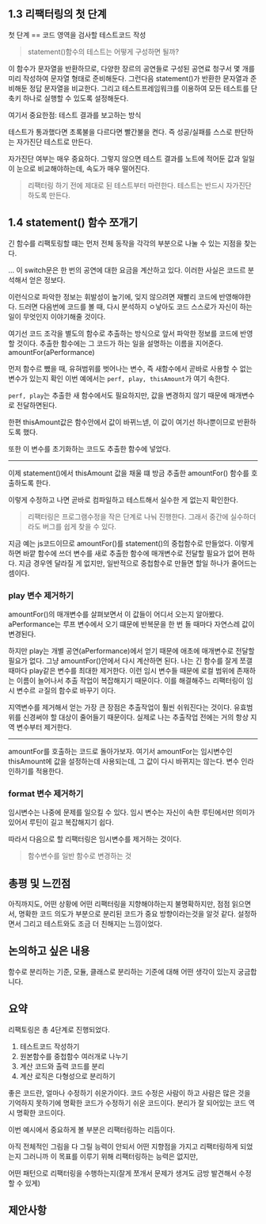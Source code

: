 ## 1.3 리팩터링의 첫 단계

첫 단계 == 코드 영역을 검사할 테스트코드 작성

> statement()함수의 테스트는 어떻게 구성하면 될까?

이 함수가 문자열을 반환하므로,
다양한 장르의 공연들로 구성된 공연료 청구서 몇 개를 미리 작성하여 문자열 형태로 준비해둔다.
그런다음 statement()가 반환한 문자열과 준비해둔 정답 문자열을 비교한다.
그리고 테스트프레임워크를 이용하여 모든 테스트를 단축키 하나로 실행할 수 있도록 설정해둔다.

여기서 중요한점:
테스트 결과를 보고하는 방식

테스트가 통과했다면 초록불을
다르다면 빨간불을 켠다.
즉 성공/실패를 스스로 판단하는 자가진단 테스트로 만든다.

자가진단 여부는 매우 중요하다.
그렇지 않으면 테스트 결과를 노트에 적어둔 값과 일일이 눈으로 비교해야하는데, 속도가 매우 떨어진다.

> 리팩터링 하기 전에 제대로 된 테스트부터 마련한다.
> 테스트는 반드시 자가진단하도록 만든다.

## 1.4 statement() 함수 쪼개기

긴 함수를 리팩토링할 떄는 먼저 전체 동작을 각각의 부분으로 나눌 수 있는 지점을 찾는다.

...
이 switch문은 한 번의 공연에 대한 요금을 계산하고 있다.
이러한 사실은 코드르 분석해서 얻은 정보다.

이런식으로 파악한 정보는 휘발성이 높기에, 잊지 않으려면 재빨리 코드에 반영해야한다.
드러면 다음번에 코드를 볼 때, 다시 분석하지 ㅇ낳아도 코드 스스로가 자신이 하는 일이 무엇인지 이야기해줄 것이다.

여기선 코드 조각을 별도의 함수로 추출하는 방식으로 앞서 파악한 정보를 코드에 반영할 것이다.
추출한 함수에는 그 코드가 하는 일을 설명하는 이름을 지어준다.
amountFor(aPerformance)

먼저 함수르 뺐을 때, 유혀범위를 벗어나는 변수, 즉 새함수에서 곧바로 사용할 수 없는 변수가 있는지 확인
이번 예에서는
`perf, play, thisAmount`가 여기 속한다.

`perf, play`는 추출한 새 함수에서도 필요하지만, 값을 변경하지 않기 때문에 매개변수로 전달하면된다.

한편 thisAmount값은 함수안에서 값이 바뀌느넫, 이 값이 여기선 하나뿐이므로 반환하도록 했다.

또한 이 변수를 초기화하는 코드도 추출한 함수에 넣었다.

---

이제 statement()에서 thisAmount 값을 채울 떄 방금 추출한 amountFor() 함수를 호출하도록 한다.

이렇게 수정하고 나면 곧바로 컴파일하고 테스트해서 실수한 게 없는지 확인한다.

> 리팩터링은 프로그램수정을 작은 단계로 나눠 진행한다.
> 그래서 중간에 실수하더라도 버그를 쉽게 찾을 수 있다.

지금 예는 js코드이므로 amountFor()를 statement()의 중첩함수로 만들었다.
이렇게하면 바깥 함수에 쓰더 변수를 새로 추출한 함수에 매개변수로 전달할 필요가 없어 편하다.
지금 경우엔 달라질 게 없지만, 일반적으로 중첩함수로 만들면 할일 하나가 줄어드는 셈이다.

### play 변수 제거하기

amountFor()의 매개변수를 살펴보면서 이 값들이 어디서 오는지 알아봤다.
aPerformance는 루프 변수에서 오기 떄문에 반복문을 한 번 돌 때마다 자연스레 값이 변경된다.

하지만 play는 개별 공연(aPerformance)에서 얻기 때문에 애초에 매개변수로 전달할 필요가 없다.
그냥 amountFor()안에서 다시 계산하면 된다.
나는 긴 함수를 잘게 쪼갤 때마다 play같은 변수를 최대한 제거한다.
이런 임시 변수들 때문에 로컬 범위에 존재하는 이름이 늘어나서 추출 작업이 복잡해지기 때문이다.
이를 해결해주느 리팩터링이 임시 변수르 ㄹ질의 함수로 바꾸기 이다.

지역변수를 제거해서 얻는 가장 큰 장점은 추출작업이 훨씬 쉬워진다는 것이다.
유효범위를 신경써야 할 대상이 줄어들기 때문이다.
실제로 나는 추출작업 전에는 거의 항상 지역 변수부터 제거한다.

---

amountFor를 호출하는 코드로 돌아가보자.
여기서 amountFor는 임시변수인 thisAmount에 값을 설정하는데 사용되는데, 그 값이 다시 바뀌지는 않는다.
변수 인라인하기를 적용한다.

### format 변수 제거하기

임시변수는 나중에 문제를 일으킬 수 있다.
임시 변수는 자신이 속한 루틴에서만 의미가 있어서 루틴이 길고 복잡해지기 쉽다.

따라서 다음으로 할 리팩터링은 임시변수를 제거하는 것이다.

> 함수변수를 일반 함수로 변경하는 것

## 총평 및 느낀점

아직까지도, 어떤 상황에 어떤 리팩터링을 지향해야하는지 불명확하지만,
점점 읽으면서, 명확한 코드
의도가 부분으로 분리된 코드가 중요 방향이라는것을 알것 같다.
설정하면서 그리고 테스트와도 조금 더 친해지는 느낌이었다.

## 논의하고 싶은 내용

함수로 분리하는 기준, 모듈, 클래스로 분리하는 기준에 대해 어떤 생각이 있는지 궁금합니다.

## 요약

리팩토링은 총 4단계로 진행되었다.

1. 테스트코드 작성하기
2. 원본함수를 중첩함수 여러개로 나누기
3. 계산 코드와 출력 코드를 분리
4. 계산 로직은 다형성으로 분리하기

좋은 코드란, 얼마나 수정하기 쉬운가이다.
코드 수정은 사람이 하고
사람은 많은 것을 기억하지 못하기에 명확한 코드가 수정하기 쉬운 코드이다.
분리가 잘 되어있는 코드 역시 명확한 코드이다.

이번 예시에서 중요하게 볼 부분은 리팩터링하는 리듬이다.

아직 전체적인 그림을 다 그릴 능력이 안되서 어떤 지향점을 가지고 리팩터링하게 되었는지
그러니까 이 목표를 이루기 위해 리팩터링하는 능력은 없지만,

어떤 패턴으로 리팩터링을 수행하는지(잘게 쪼개서 문제가 생겨도 금방 발견해서 수정할 수 있게)

## 제안사항
